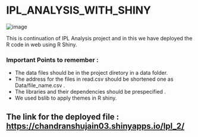 # IPL_ANALYSIS_WITH_SHINY

![image](https://github.com/chandranshuanalyst/IPL_ANALYSIS_WITH_SHINY/assets/91171166/93f89e7d-8624-4157-a9f6-2081e1bea51d)

This is continuation of IPL Analysis project and in this we have deployed the R code in web using R Shiny.

### Important Points to remember :
* The data files should be in the project diretory in a data folder.
* The address for the files in read.csv should be shortened one as Data/file_name.csv .
* The libraries and their dependencies should be prespecified .
* We used bslib to apply themes in R shiny.

## The link for the deployed file : https://chandranshujain03.shinyapps.io/Ipl_2/
